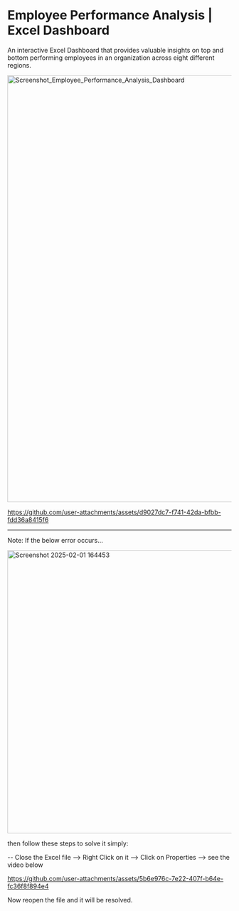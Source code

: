 # Employee Performance Analysis | Excel Dashboard
An interactive Excel Dashboard that provides valuable insights on top and bottom performing employees in an organization across eight different regions.

<img width="959" alt="Screenshot_Employee_Performance_Analysis_Dashboard" src="https://github.com/user-attachments/assets/21408a1a-cb1a-4357-af64-2b615d2ea744" />

https://github.com/user-attachments/assets/d9027dc7-f741-42da-bfbb-fdd36a8415f6

----------------------------------------------------------------------------------------------------------------------------

Note: If the below error occurs...

<img width="636" alt="Screenshot 2025-02-01 164453" src="https://github.com/user-attachments/assets/2d49caad-b0de-417b-ad65-a80169f63444" />

then follow these steps to solve it simply:

-- Close the Excel file --> Right Click on it --> Click on Properties --> see the video below

https://github.com/user-attachments/assets/5b6e976c-7e22-407f-b64e-fc36f8f894e4

Now reopen the file and it will be resolved.





